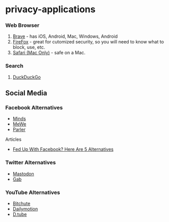 # privacy-applications



### Web Browser
1. [Brave](https://brave.com/) - has iOS, Android, Mac, Windows, Android
2. [FireFox](https://www.mozilla.org/en-US/firefox/new/) - great for cutomized security, so you will need to know what to block, use, etc.
3. [Safari (Mac Only)](https://www.apple.com/safari/) - safe on a Mac.

### Search
1. [DuckDuckGo](https://duckduckgo.com/)

## Social Media

### Facebook Alternatives
- [Minds](https://www.minds.com/)
- [MeWe](https://mewe.com/)
- [Parler](https://parler.com/)

Articles
- [Fed Up With Facebook? Here Are 5 Alternatives](https://www.maketecheasier.com/facebook-alternatives-social-networks/)

### Twitter Alternatives
- [Mastodon](https://mastodon.online/about)
- [Gab](https://gab.com/)

### YouTube Alternatives
- [Bitchute](https://www.bitchute.com/)
- [Dailymotion](https://www.dailymotion.com/us)
- [D.tube](https://d.tube/)
